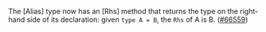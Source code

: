 The [Alias] type now has an [Rhs] method that returns the type on the
right-hand side of its declaration: given `type A = B`, the `Rhs` of A
is B. ([#66559](/issue/66559))
